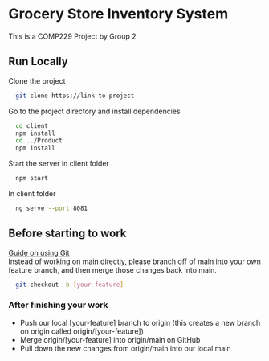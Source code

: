 # Grocery Store Inventory System

This is a COMP229 Project by Group 2

## Run Locally

Clone the project

```bash
  git clone https://link-to-project
```

Go to the project directory and install dependencies

```bash
  cd client
  npm install
  cd ../Product
  npm install
```

Start the server in client folder

```bash
  npm start
```

In client folder

```bash
  ng serve --port 8081
```

## Before starting to work

[Guide on using Git](https://www.freecodecamp.org/news/practical-git-and-git-workflows/) <br />
Instead of working on main directly, please branch off of main into your own feature branch, and then merge those changes back into main.

```bash
  git checkout -b [your-feature]
```

### After finishing your work

- Push our local [your-feature] branch to origin (this creates a new branch on origin called origin/[your-feature])
- Merge origin/[your-feature] into origin/main on GitHub
- Pull down the new changes from origin/main into our local main
